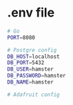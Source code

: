 # .env file

```bash
# Go
PORT=8080

# Postgre config
DB_HOST=localhost
DB_PORT=5432
DB_USER=hamster
DB_PASSWORD=hamster
DB_NAME=hamster

# Adafruit config
```
